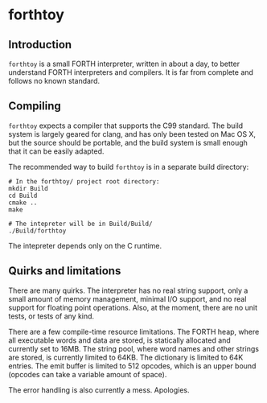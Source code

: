 # forthtoy #

## Introduction ##

`forthtoy` is a small FORTH interpreter, written in about a day, to
better understand FORTH interpreters and compilers. It is far from
complete and follows no known standard.


## Compiling ##

`forthtoy` expects a compiler that supports the C99 standard. The build system
is largely geared for clang, and has only been tested on Mac OS X, but the
source should be portable, and the build system is small enough that it can be
easily adapted.

The recommended way to build `forthtoy` is in a separate build directory:

    # In the forthtoy/ project root directory:
    mkdir Build
    cd Build
    cmake ..
    make

    # The intepreter will be in Build/Build/
    ./Build/forthtoy

The intepreter depends only on the C runtime.


## Quirks and limitations ##

There are many quirks.  The interpreter has no real string support, only
a small amount of memory management, minimal I/O support, and no real
support for floating point operations.  Also, at the moment, there are
no unit tests, or tests of any kind.

There are a few compile-time resource limitations.  The FORTH heap,
where all executable words and data are stored, is statically allocated
and currently set to 16MB.  The string pool, where word names and other
strings are stored, is currently limited to 64KB.  The dictionary is
limited to 64K entries.  The emit buffer is limited to 512 opcodes,
which is an upper bound (opcodes can take a variable amount of space).

The error handling is also currently a mess. Apologies.

